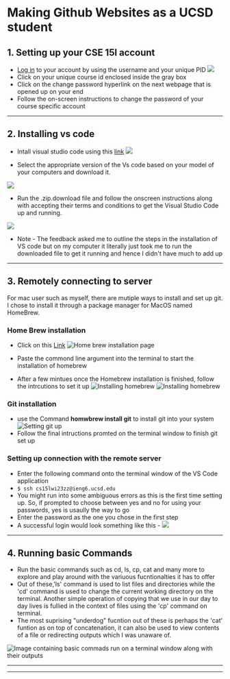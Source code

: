 # Making Github Websites as a UCSD student

## 1. Setting up your CSE 15l account
  - [Log in](https://sdacs.ucsd.edu/~icc/index.php) to your account by using the username and your unique PID 
  ![](add1.png)
  - Click on your unique course id enclosed inside the gray box
  - Click on the change password hyperlink on the next webpage that is opened up on your end 
  - Follow the on-screen instructions to change the password of your course specific account

***

## 2. Installing vs code 
  - Intall visual studio code using this [link](https://code.visualstudio.com/)
  ![](vs%20code%20install%20ss.png)
  
  - Select the appropriate version of the Vs code based on your model of your computers and download it.
  
  ![](VS3.png)
  - Run the .zip.download file and follow the onscreen instructions along with accepting their terms and conditions to get the Visual Studio Code up and running.
 
  ![](VS2.png)
  
  
  - Note - The feedback asked me to outline the steps in the installation of VS code but on my computer it literally just took me to run the downloaded file to get it running and hence I didn't have much to add up


***

## 3. Remotely connecting to server 
For mac user such as myself, there are mutiple ways to install and set up git.
I chose to install it through a package manager for MacOS named HomeBrew.


  ### Home Brew installation
  - Click on this [Link](https://brew.sh)
  ![Home brew installation page](Hb%20install%20ss.png)
  
  - Paste the commond line argument into the terminal to start the installation of homebrew
  - After a few mintues once the Homebrew installation is finished, follow the intrcutions to set it up
![Installing homebrew](SS1.png)
![Installing homebrew](SS2.png)


  ### Git installation
   - use the Command **homwbrew install git** to install git into your system
![Setting git up](SS3.png)
   - Follow the final intructions promted on the terminal window to finish git set up
  
  
  ### Setting up connection with the remote server
  - Enter the following command onto the terminal window of the VS Code application 
  - `$ ssh cs15lwi23zz@ieng6.ucsd.edu`
  - You might run into some ambiguous errors as this is the first time setting up. So, if prompted to choose between yes and no for using your passwords, yes is usaully the way to go 
  - Enter the password as the one you chose in the first step
  - A successful login would look something like this -
  ![](add2.png)
  
***

## 4. Running basic Commands
- Run the basic commands such as cd, ls, cp, cat and many more to explore and play around with the variuous fucntionalties it has to offer
- Out of these,'ls' command is used to list files and directories while the 'cd' command is used to change the current working directory on the terminal. Another simple operation of copying that we use in our day to day lives is fullied in the context of files using the 'cp' command on terminal.
- The most suprising "underdog" fucntion out of these is perhaps the 'cat' funtion as on top of concatenation, it can also be used to view contents of a file or redirecting outputs which I was unaware of.

![Image containing basic commads run on a terminal window along with their outputs](Running%20commands%20ss.png)

***
***
